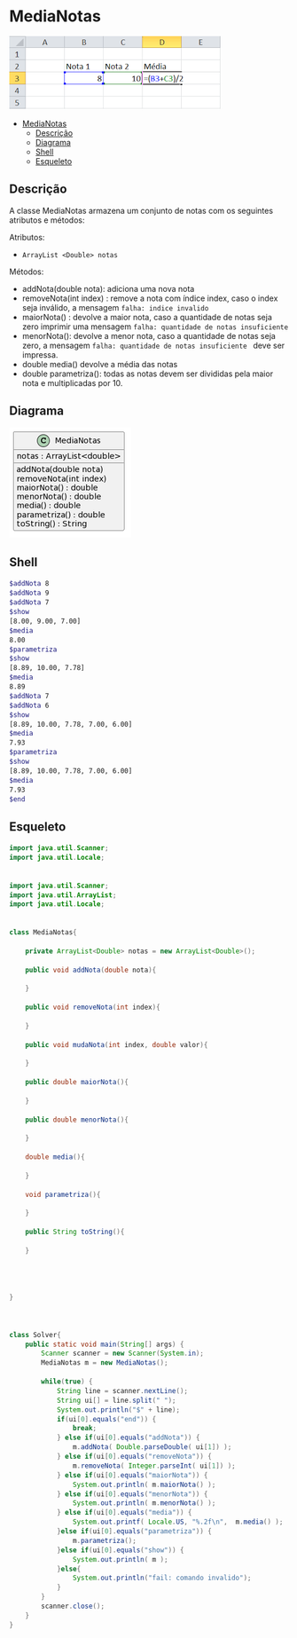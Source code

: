 # MediaNotas

![](https://raw.githubusercontent.com/WladimirTavares/POO2022.2/main/moodle/MediaNotas/004.png)

[](toc)

- [MediaNotas](#medianotas)
  - [Descrição](#descrição)
  - [Diagrama](#diagrama)
  - [Shell](#shell)
  - [Esqueleto](#esqueleto)
[](toc)

## Descrição

A classe MediaNotas armazena um conjunto de notas com os seguintes atributos e métodos:

Atributos:

* ```ArrayList <Double> notas```

Métodos:

* addNota(double nota): adiciona uma nova nota 
* removeNota(int index) : remove a nota com índice index, caso o index seja inválido, a mensagem `falha: indice invalido`
* maiorNota() : devolve a maior nota, caso a quantidade de notas seja zero imprimir uma mensagem `falha: quantidade de notas insuficiente `
* menorNota(): devolve a menor nota, caso a quantidade de notas seja zero, a mensagem `falha: quantidade de notas insuficiente ` deve ser impressa.
* double media() devolve a média das notas
* double parametriza(): todas as notas devem ser divididas pela maior nota e multiplicadas por 10.


## Diagrama
![](https://raw.githubusercontent.com/WladimirTavares/POO2022.2/main/moodle/MediaNotas/diagrama.png)


## Shell

```bash
$addNota 8
$addNota 9
$addNota 7
$show
[8.00, 9.00, 7.00]
$media
8.00
$parametriza
$show
[8.89, 10.00, 7.78]
$media
8.89
$addNota 7
$addNota 6
$show
[8.89, 10.00, 7.78, 7.00, 6.00]
$media
7.93
$parametriza
$show
[8.89, 10.00, 7.78, 7.00, 6.00]
$media
7.93
$end
```


## Esqueleto
<!--FILTER Solver.java java-->
```java
import java.util.Scanner;
import java.util.Locale;


import java.util.Scanner;
import java.util.ArrayList;
import java.util.Locale;


class MediaNotas{

    private ArrayList<Double> notas = new ArrayList<Double>();

    public void addNota(double nota){
        
    }

    public void removeNota(int index){
        
    }

    public void mudaNota(int index, double valor){
        
    }

    public double maiorNota(){
        
    }

    public double menorNota(){
        
    }

    double media(){
        
    }

    void parametriza(){
        
    }

    public String toString(){
        
    }

    
    
    
}



class Solver{
    public static void main(String[] args) {
        Scanner scanner = new Scanner(System.in);
        MediaNotas m = new MediaNotas();

        while(true) {
            String line = scanner.nextLine();
            String ui[] = line.split(" ");
            System.out.println("$" + line);
            if(ui[0].equals("end")) {
                break; 
            } else if(ui[0].equals("addNota")) {
                m.addNota( Double.parseDouble( ui[1]) );
            } else if(ui[0].equals("removeNota")) {
                m.removeNota( Integer.parseInt( ui[1]) ); 
            } else if(ui[0].equals("maiorNota")) {
                System.out.println( m.maiorNota() );
            } else if(ui[0].equals("menorNota")) {
                System.out.println( m.menorNota() );
            } else if(ui[0].equals("media")) {
                System.out.printf( Locale.US, "%.2f\n",  m.media() );
            }else if(ui[0].equals("parametriza")) {
                m.parametriza(); 
            }else if(ui[0].equals("show")) {
                System.out.println( m );
            }else{
                System.out.println("fail: comando invalido");
            }
        }
        scanner.close();
    }
}


```
<!--FILTER_END-->